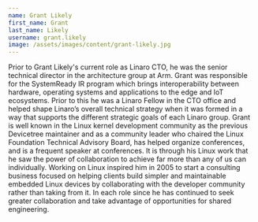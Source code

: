 ```yaml
---
name: Grant Likely
first_name: Grant
last_name: Likely
username: grant.likely
image: /assets/images/content/grant-likely.jpg
---
```

Prior to Grant Likely's current role as Linaro CTO, he was the senior technical director in the architecture group at Arm. Grant was responsible for the SystemReady IR program which brings interoperability between hardware, operating systems and applications to the edge and IoT ecosystems. Prior to this he was a Linaro Fellow in the CTO office and helped shape Linaro’s overall technical strategy when it was formed in a way that supports the different strategic goals of each Linaro group. Grant is well known in the Linux kernel development community as the previous Devicetree maintainer and as a community leader who chaired the Linux Foundation Technical Advisory Board, has helped organize conferences, and is a frequent speaker at conferences. It is through his Linux work that he saw the power of collaboration to achieve far more than any of us can individually. Working on Linux inspired him in 2005 to start a consulting business focused on helping clients build simpler and maintainable embedded Linux devices by collaborating with the developer community rather than taking from it. In each role since he has continued to seek greater collaboration and take advantage of opportunities for shared engineering.